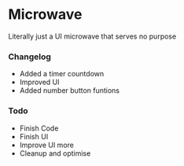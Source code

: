 # Microwave
Literally just a UI microwave that serves no purpose

### Changelog
- Added a timer countdown
- Improved UI
- Added number button funtions

### Todo
- Finish Code
- Finish UI
- Improve UI more
- Cleanup and optimise
